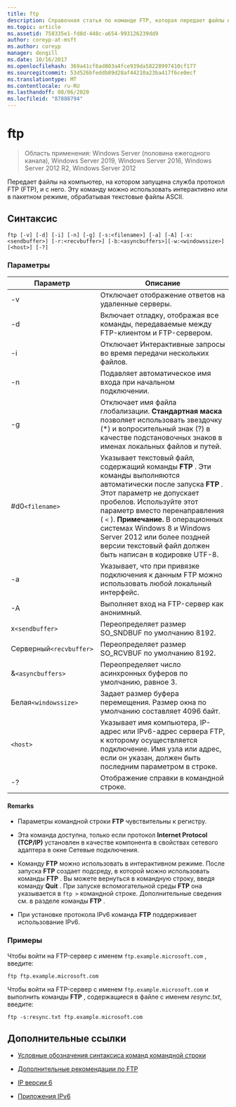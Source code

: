 ```yaml
---
title: ftp
description: Справочная статья по команде FTP, которая передает файлы на компьютер, на котором запущена служба протокол FTP (FTP), и с него.
ms.topic: article
ms.assetid: 758335e1-fd8d-448c-a654-993126239dd9
author: coreyp-at-msft
ms.author: coreyp
manager: dongill
ms.date: 10/16/2017
ms.openlocfilehash: 369a41cf6ad803a4fce939da58228997410cf177
ms.sourcegitcommit: 53d526bfeddb89d28af44210a23ba417f6ce0ecf
ms.translationtype: MT
ms.contentlocale: ru-RU
ms.lasthandoff: 08/06/2020
ms.locfileid: "87888794"
---
```

# <a name="ftp"></a>ftp

> Область применения: Windows Server (половина ежегодного канала), Windows Server 2019, Windows Server 2016, Windows Server 2012 R2, Windows Server 2012

Передает файлы на компьютер, на котором запущена служба протокол FTP (FTP), и с него. Эту команду можно использовать интерактивно или в пакетном режиме, обрабатывая текстовые файлы ASCII.

## <a name="syntax"></a>Синтаксис

```
ftp [-v] [-d] [-i] [-n] [-g] [-s:<filename>] [-a] [-A] [-x:<sendbuffer>] [-r:<recvbuffer>] [-b:<asyncbuffers>][-w:<windowssize>][<host>] [-?]
```

### <a name="parameters"></a>Параметры

| Параметр | Описание |
| ----------| ----------- |
| -v | Отключает отображение ответов на удаленные серверы. |
| -d | Включает отладку, отображая все команды, передаваемые между FTP-клиентом и FTP-сервером. |
| -i | Отключает Интерактивные запросы во время передачи нескольких файлов. |
| -n | Подавляет автоматическое имя входа при начальном подключении. |
| -g | Отключает имя файла глобализации.  **Стандартная маска** позволяет использовать звездочку (*) и вопросительный знак (?) в качестве подстановочных знаков в именах локальных файлов и путей. |
| #d0`<filename>` | Указывает текстовый файл, содержащий команды **FTP** . Эти команды выполняются автоматически после запуска **FTP** . Этот параметр не допускает пробелов. Используйте этот параметр вместо перенаправления ( `<` ). **Примечание.** В операционных системах Windows 8 и Windows Server 2012 или более поздней версии текстовый файл должен быть написан в кодировке UTF-8. |
| -a | Указывает, что при привязке подключения к данным FTP можно использовать любой локальный интерфейс. |
| -A | Выполняет вход на FTP-сервер как анонимный. |
| x`<sendbuffer> `| Переопределяет размер SO_SNDBUF по умолчанию 8192. |
| Cерверный`<recvbuffer>` | Переопределяет размер SO_RCVBUF по умолчанию 8192. |
| &`<asyncbuffers>` | Переопределяет число асинхронных буферов по умолчанию, равное 3. |
| Белая`<windowssize>` | Задает размер буфера перемещения. Размер окна по умолчанию составляет 4096 байт. |
| `<host>` | Указывает имя компьютера, IP-адрес или IPv6-адрес сервера FTP, к которому осуществляется подключение. Имя узла или адрес, если он указан, должен быть последним параметром в строке. |
| -? | Отображение справки в командной строке. |

#### <a name="remarks"></a>Remarks

- Параметры командной строки **FTP** чувствительны к регистру.

- Эта команда доступна, только если протокол **Internet Protocol (TCP/IP)** установлен в качестве компонента в свойствах сетевого адаптера в окне Сетевые подключения.

- Команду **FTP** можно использовать в интерактивном режиме. После запуска **FTP** создает подсреду, в которой можно использовать команды **FTP** . Вы можете вернуться в командную строку, введя команду **Quit** . При запуске вспомогательной среды **FTP** она указывается в `ftp >` командной строке. Дополнительные сведения см. в разделе команды **FTP** .

- При установке протокола IPv6 команда **FTP** поддерживает использование IPv6.

### <a name="examples"></a>Примеры

Чтобы войти на FTP-сервер с именем `ftp.example.microsoft.com` , введите:

```
ftp ftp.example.microsoft.com
```

Чтобы войти на FTP-сервер с именем `ftp.example.microsoft.com` и выполнить команды **FTP** , содержащиеся в файле с именем *resync.txt*, введите:

```
ftp -s:resync.txt ftp.example.microsoft.com
```

## <a name="additional-references"></a>Дополнительные ссылки

- [Условные обозначения синтаксиса команд командной строки](command-line-syntax-key.md)

- [Дополнительные рекомендации по FTP](/previous-versions/orphan-topics/ws.10/cc756013(v=ws.10))

- [IP версии 6](/previous-versions/windows/it-pro/windows-server-2003/cc738636(v=ws.10))

- [Приложения IPv6](/previous-versions/windows/it-pro/windows-server-2003/cc782509(v=ws.10))
